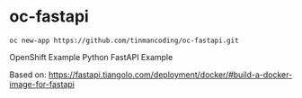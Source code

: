 # oc-fastapi

```
oc new-app https://github.com/tinmancoding/oc-fastapi.git
```

OpenShift Example Python FastAPI Example

Based on: https://fastapi.tiangolo.com/deployment/docker/#build-a-docker-image-for-fastapi
